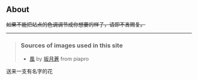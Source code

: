 ## About
~~如果不能把站点的色调调节成你想要的样子，请即不吝赐复。~~

---

> ### Sources of images used in this site
> - [風](https://piapro.jp/t/ytcw) by [坂月蒼](https://piapro.jp/aoi_sakaduki) from piapro

送来一支有名字的花